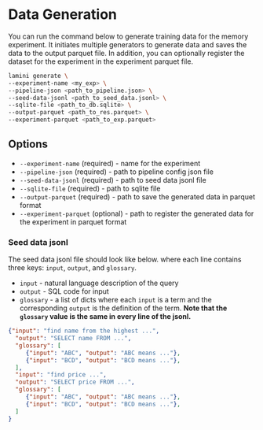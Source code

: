 # Data Generation

You can run the command below to generate training data for the memory experiment. It initiates multiple generators to generate data and saves the data to the output parquet file.  In addition, you can optionally register the dataset for the experiment in the experiment parquet file.

```sh
lamini generate \
--experiment-name <my_exp> \
--pipeline-json <path_to_pipeline.json> \
--seed-data-jsonl <path_to_seed_data.jsonl> \
--sqlite-file <path_to_db.sqlite> \
--output-parquet <path_to_res.parquet> \
--experiment-parquet <path_to_exp.parquet>
```

## Options

* `--experiment-name` (required) - name for the experiment
* `--pipeline-json` (required) - path to pipeline config json file
* `--seed-data-jsonl` (required) - path to seed data jsonl file
* `--sqlite-file` (required) - path to sqlite file
* `--output-parquet` (required) - path to save the generated data in parquet format
* `--experiment-parquet` (optional) - path to register the generated data for the experiment in parquet format

### Seed data jsonl

The seed data jsonl file should look like below. where each line contains three keys: `input`, `output`, and `glossary`.

* `input` - natural language description of the query
* `output` - SQL code for input
* `glossary` - a list of dicts where each `input` is a term and the corresponding `output` is the definition of the term.  **Note that the `glossary` value is the same in every line of the jsonl.**

```json
{"input": "find name from the highest ...",
  "output": "SELECT name FROM ...",
  "glossary": [
     {"input": "ABC", "output": "ABC means ..."},
     {"input": "BCD", "output": "BCD means ..."},
  ],
  "input": "find price ...",
  "output": "SELECT price FROM ...",
  "glossary": [
     {"input": "ABC", "output": "ABC means ..."},
     {"input": "BCD", "output": "BCD means ..."},
  ]
}
```
